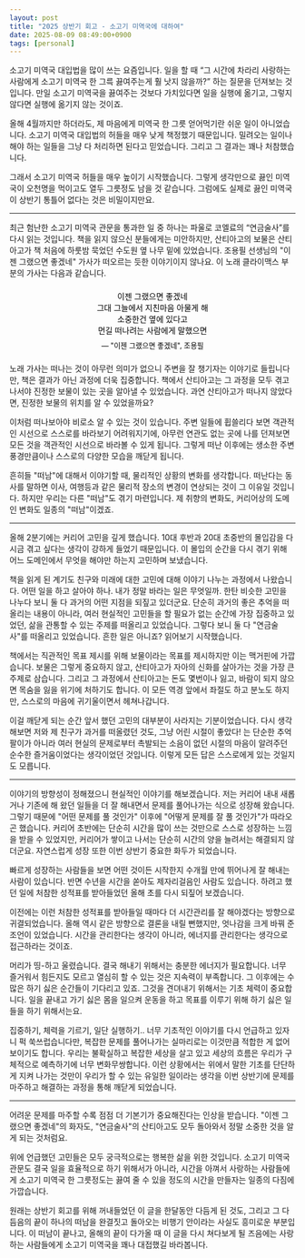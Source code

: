 ```yaml
---
layout: post
title: "2025 상반기 회고 - 소고기 미역국에 대하여"
date: 2025-08-09 08:49:00+0900
tags: [personal]
---
```


소고기 미역국 대입법을 많이 쓰는 요즘입니다. 일을 할 때 “그 시간에 차라리 사랑하는 사람에게 소고기 미역국 한 그륵 끓여주는게 훨 낫지 않을까?” 하는 질문을 던져보는 것입니다. 만일 소고기 미역국을 끓여주는 것보다 가치있다면 일을 실행에 옮기고, 그렇지 않다면 실행에 옮기지 않는 것이죠.

올해 4월까지만 하더라도, 제 마음에게 미역국 한 그릇 얻어먹기란 쉬운 일이 아니었습니다. 소고기 미역국 대입법의 허들을 매우 낮게 책정했기 때문입니다. 밀려오는 일이나 해야 하는 일들을 그냥 다 처리하면 된다고 믿었습니다. 그리고 그 결과는 꽤나 처참했습니다.

그래서 소고기 미역국 허들을 매우 높이기 시작했습니다. 그렇게 생각만으로 끓인 미역국이 오천명을 먹이고도 열두 그릇정도 남을 것 같습니다. 그럼에도 실제로 끓인 미역국이 상반기 통틀어 없다는 것은 비밀이지만요.

---

최근 험난한 소고기 미역국 관문을 통과한 일 중 하나는 파울로 코엘료의 “연금술사”를 다시 읽는 것입니다. 책을 읽지 않으신 분들에게는 미안하지만, 산티아고의 보물은 산티아고가 책 처음에 하룻밤 묵었던 수도원 옆 나무 밑에 있었습니다. 조용필 선생님의 "이젠 그랬으면 좋겠네" 가사가 떠오르는 듯한 이야기이지 않나요. 이 노래 클라이맥스 부분의 가사는 다음과 같습니다.

<blockquote style="text-align:center;margin:1.5em 0;padding:0;border:none;background:none;font-style:normal;color:#000;">
  이젠 그랬으면 좋겠네<br>
  그대 그늘에서 지친마음 아물게 해<br>
  소중한건 옆에 있다고<br>
  먼길 떠나려는 사람에게 말했으면
  <footer style="margin-top:0.5em;font-size:0.9em;color:#000;">— "이젠 그랬으면 좋겠네", 조용필</footer>
</blockquote>

노래 가사는 떠나는 것이 아무런 의미가 없으니 주변을 잘 챙기자는 이야기로 들립니다만, 책은 결과가 아닌 과정에 더욱 집중합니다. 책에서 산티아고는 그 과정을 모두 겪고 나서야 진정한 보물이 있는 곳을 알아낼 수 있었습니다. 과연 산티아고가 떠나지 않았다면, 진정한 보물의 위치를 알 수 있었을까요?

이처럼 떠나보아야 비로소 알 수 있는 것이 있습니다. 주변 일들에 휩쓸리다 보면 객관적인 시선으로 스스로를 바라보기 어려워지기에, 아무런 연관도 없는 곳에 나를 던져보면 모든 것을 객관적인 시선으로 바라볼 수 있게 됩니다. 그렇게 떠난 이후에는 생소한 주변 풍경만큼이나 스스로의 다양한 모습을 깨닫게 됩니다.

흔히들 "떠남"에 대해서 이야기할 때, 물리적인 상황의 변화를 생각합니다. 떠난다는 동사를 말하면 이사, 여행등과 같은 물리적 장소의 변경이 연상되는 것이 그 이유일 것입니다. 하지만 우리는 다른 "떠남"도 겪기 마련입니다. 제 취향의 변화도, 커리어상의 도메인 변화도 일종의 "떠남"이겠죠.

---

올해 2분기에는 커리어 고민을 깊게 했습니다. 10대 후반과 20대 초중반의 몰입감을 다시금 겪고 싶다는 생각이 강하게 들었기 때문입니다. 이 몰입의 순간을 다시 겪기 위해 어느 도메인에서 무엇을 해야만 하는지 고민하며 보냈습니다.

책을 읽게 된 계기도 친구와 미래에 대한 고민에 대해 이야기 나누는 과정에서 나왔습니다. 어떤 일을 하고 살아야 하나. 내가 정말 바라는 일은 무엇일까. 한탄 비슷한 고민을 나누다 보니 둘 다 과거의 어떤 지점을 되짚고 있더군요. 단순히 과거의 좋은 추억을 떠올리는 내용이 아니라, 여러 현실적인 고민들을 할 필요가 없는 순간에 가장 집중하고 있었던, 삶을 관통할 수 있는 주제를 떠올리고 있었습니다. 그렇다 보니 둘 다 "연금술사"를 떠올리고 있었습니다. 흔한 일은 아니죠? 읽어보기 시작했습니다.

책에서는 직관적인 목표 제시를 위해 보물이라는 목표를 제시하지만 이는 맥거핀에 가깝습니다. 보물은 그렇게 중요하지 않고, 산티아고가 자아의 신화를 살아가는 것을 가장 큰 주제로 삼습니다. 그리고 그 과정에서 산티아고는 돈도 몇번이나 잃고, 바람이 되지 않으면 목숨을 잃을 위기에 처하기도 합니다. 이 모든 역경 앞에서 좌절도 하고 분노도 하지만, 스스로의 마음에 귀기울이면서 헤쳐나갑니다.

이걸 깨닫게 되는 순간 앞서 했던 고민의 대부분이 사라지는 기분이었습니다. 다시 생각해보면 저와 제 친구가 과거를 떠올렸던 것도, 그냥 어린 시절이 좋았다! 는 단순한 추억팔이가 아니라 여러 현실의 문제로부터 촉발되는 소음이 없던 시절의 마음이 알려주던 순수한 즐거움이었다는 생각이었던 것입니다. 이렇게 모든 답은 스스로에게 있는 것일지도 모릅니다.

---

이야기의 방향성이 정해졌으니 현실적인 이야기를 해보겠습니다. 저는 커리어 내내 새롭거나 기존에 해 왔던 일들을 더 잘 해내면서 문제를 풀어나가는 식으로 성장해 왔습니다. 그렇기 때문에 "어떤 문제를 풀 것인가" 이후에 "어떻게 문제를 잘 풀 것인가"가 따라오곤 했습니다. 커리어 초반에는 단순히 시간을 많이 쓰는 것만으로 스스로 성장하는 느낌을 받을 수 있었지만, 커리어가 쌓이고 나서는 단순히 시간의 양을 늘려서는 해결되지 않더군요. 자연스럽게 성장 또한 이번 상반기 중요한 화두가 되었습니다.

빠르게 성장하는 사람들을 보면 어떤 것이든 시작한지 수개월 만에 뛰어나게 잘 해내는 사람이 있습니다. 반면 수년을 시간을 쏟아도 제자리걸음인 사람도 있습니다. 하려고 했던 일에 처참한 성적표를 받아들었던 올해 초를 다시 되짚어 보겠습니다.

이전에는 이런 처참한 성적표를 받아들일 때마다 더 시간관리를 잘 해야겠다는 방향으로 귀결되었습니다. 올해 역시 같은 방향으로 결론을 내릴 뻔했지만, 엇나감을 크게 바꿔 준 조언이 있었습니다. 시간을 관리한다는 생각이 아니라, 에너지를 관리한다는 생각으로 접근하라는 것이죠.

머리가 띵-하고 울렸습니다. 결국 해내기 위해서는 충분한 에너지가 필요합니다. 너무 즐거워서 힘든지도 모르고 열심히 할 수 있는 것은 지속력이 부족합니다. 그 이후에는 수많은 하기 싫은 순간들이 기다리고 있죠. 그것을 견뎌내기 위해서는 기초 체력이 중요합니다. 일을 끝내고 가기 싫은 몸을 일으켜 운동을 하고 목표를 이루기 위해 하기 싫은 일들을 하기 위해서는요.

집중하기, 체력을 기르기, 일단 실행하기.. 너무 기초적인 이야기를 다시 언급하고 있자니 퍽 쑥쓰럽습니다만, 복잡한 문제를 풀어나가는 실마리로는 이것만큼 적합한 게 없어보이기도 합니다. 우리는 불확실하고 복잡한 세상을 살고 있고 세상의 흐름은 우리가 구체적으로 예측하기에 너무 변화무쌍합니다. 이런 상황에서는 위에서 말한 기초를 단단하게 지켜 나가는 것만이 우리가 할 수 있는 유일한 일이라는 생각을 이번 상반기에 문제를 마주하고 해결하는 과정을 통해 깨닫게 되었습니다.

---

어려운 문제를 마주할 수록 점점 더 기본기가 중요해진다는 인상을 받습니다. "이젠 그랬으면 좋겠네"의 화자도, "연금술사"의 산티아고도 모두 돌아와서 정말 소중한 것을 알게 되는 것처럼요.

위에 언급했던 고민들은 모두 궁극적으로는 행복한 삶을 위한 것입니다. 소고기 미역국 관문도 결국 일을 효율적으로 하기 위해서가 아니라, 시간을 아껴서 사랑하는 사람들에게 소고기 미역국 한 그릇정도는 끓여 줄 수 있을 정도의 시간을 만들자는 일종의 다짐에 가깝습니다.

원래는 상반기 회고를 위해 꺼내들었던 이 글을 한달동안 다듬게 된 것도, 그리고 그 다듬음의 끝이 하나의 떠남을 완결짓고 돌아오는 비행기 안이라는 사실도 흥미로운 부분입니다. 이 떠남이 끝나고, 올해의 끝이 다가올 때 이 글을 다시 쳐다보게 될 즈음에는 사랑하는 사람들에게 소고기 미역국을 꽤나 대접했길 바라봅니다.
